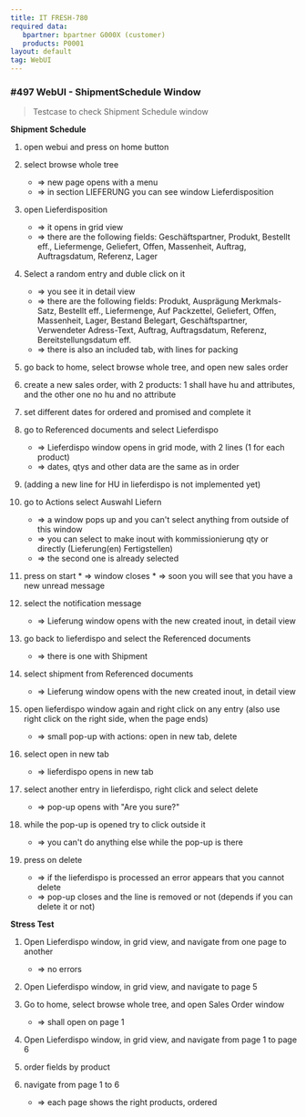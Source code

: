 ```yaml
---
title: IT FRESH-780
required data:
   bpartner: bpartner G000X (customer)
   products: P0001
layout: default
tag: WebUI
---
```


### #497 WebUI - ShipmentSchedule Window
> Testcase to check Shipment Schedule window

**Shipment Schedule**

1. open webui and press on home button

2. select browse whole tree
	* => new page opens with a menu
	* => in section LIEFERUNG you can see window Lieferdisposition

3. open Lieferdisposition 
	* => it opens in grid view
	* => there are the following fields: Geschäftspartner, Produkt, Bestellt eff., Liefermenge, Geliefert, Offen, Massenheit, Auftrag, Auftragsdatum, Referenz, Lager

4. Select a random entry and duble click on it
	* => you see it in detail view
	* => there are the following fields: Produkt, Ausprägung Merkmals-Satz, Bestellt eff., Liefermenge, Auf Packzettel, Geliefert, Offen, Massenheit, Lager, Bestand
	Belegart, Geschäftspartner, Verwendeter Adress-Text, Auftrag, Auftragsdatum, Referenz, Bereitstellungsdatum eff.
	* => there is also an included tab, with lines for packing
	
5. go back to home, select browse whole tree, and open new sales order

6. create a new sales order, with 2 products: 1 shall have hu and attributes, and the other one no hu and no attribute

7. set different dates for ordered and promised and complete it

8. go to Referenced documents and select Lieferdispo
	* => Lieferdispo window opens in grid mode, with 2 lines (1 for each product)
	* => dates, qtys and other data are the same as in order

9. (adding a new line for HU in lieferdispo is not implemented yet)
	
10. go to Actions select Auswahl Liefern
	* => a window pops up and you can't select anything from outside of this window
	* => you can select to make inout with kommissionierung qty or directly (Lieferung(en) Fertigstellen)
	* => the second one is already selected

11. press on start
		* => window closes
		* => soon you will see that you have a new unread message
		
12. select the notification message
	* => Lieferung window opens with the new created inout, in detail view

13. go back to lieferdispo and select the Referenced documents
	* => there is one with Shipment

14. select shipment from Referenced documents
	* => Lieferung window opens with the new created inout, in detail view
	
15. open lieferdispo window again and right click on any entry (also use right click on the right side, when the page ends)
	* => small pop-up with actions: open in new tab, delete
	
16. select open in new tab
	* => lieferdispo opens in new tab

17. select another entry in lieferdispo, right click and select delete
	* => pop-up opens with "Are you sure?"
	
18. while the pop-up is opened try to click outside it
	* => you can't do anything else while the pop-up is there

19. press on delete
	* => if the lieferdispo is processed an error appears that you cannot delete 
	* => pop-up closes and the line is removed or not (depends if you can delete it or not) 
	
**Stress Test**

1. Open Lieferdispo window, in grid view, and navigate from one page to another
	* => no errors
	
2. Open Lieferdispo window, in grid view, and navigate to page 5

3. Go to home, select browse whole tree, and open Sales Order window
	* => shall open on page 1
	
4. Open Lieferdispo window, in grid view, and navigate from page 1 to page 6

5. order fields by product

6. navigate from page 1 to 6
	* => each page shows the right products, ordered